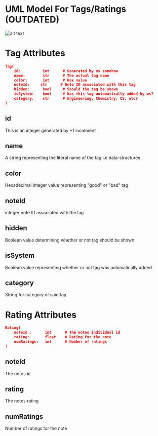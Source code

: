 # UML Model For Tags/Ratings (OUTDATED)
![alt text](https://i.imgur.com/eMo0eor.png "UML Diagram")

# Tag Attributes
```json
Tag(
    id:          int      # Generated by us somehow
    name:        str      # The actual tag name
    color:       int      # Hex value
    noteId:     str      # Note ID associated with this tag
    hidden:      bool     # Should the tag be shown
    isSystem:    bool     # Was this tag automatically added by us?
    category:    str      # Engineering, Chemistry, CS, etc?
)
```

## id
This is an integer generated by +1 increment

## name
A string representing the literal name of the tag i.e data-structures

## color
Hexadecimal integer value representing "good" or "bad" tag

## noteId 
integer note ID associated with the tag

## hidden
Boolean value determining whether or not tag should be shown

## isSystem
Boolean value representing whether or not tag was automatically added

## category
String for category of said tag

# Rating Attributes
```json
Rating(
    noteId :      int      # The notes individual id
    rating:       float    # Rating for the note
    numRatings:   int      # Number of ratings
)
```

##  noteId 
The notes id

## rating
The notes rating

## numRatings
Number of ratings for the note
